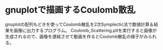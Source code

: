 # gnuplotで描画するCoulomb散乱

gnuplotの配列もどきを使ってCoulomb散乱を2次Symplectic法で数値計算＆結果を画像に出力するプログラム。
Coulomb_Scattering.pltを実行すると画像が生成されるので、画像を連結させて動画を作るとCoulomb散乱の様子がみられる。
